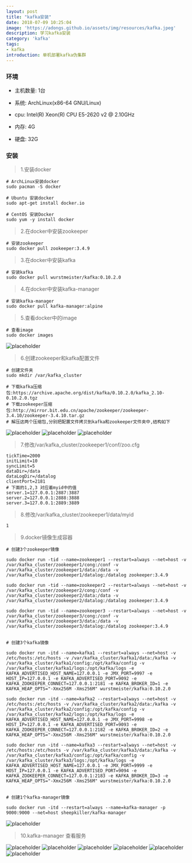 ```yaml
---
layout: post
title: "kafka安装"
date: 2018-07-09 10:25:04
image: 'https://adongs.github.io/assets/img/resources/kafka.jpeg'
description: 学习kafka安装
category: 'kafka'
tags:
- kafka
introduction: 单机部署kafka伪集群
---
```



### 环境

- 主机数量: 1台

- 系统: ArchLinux(x86-64 GNU/Linux)

- cpu: Intel(R) Xeon(R) CPU E5-2620 v2 @ 2.10GHz

- 内存: 4G

- 硬盘: 32G

### 安装

> 1.安装docker

```shell
# ArchLinux安装docker
sudo pacman -S docker

# Ubuntu 安装docker
sudo apt-get install docker.io

# CentOS 安装Docker
sudo yum -y install docker
```

> 2.在docker中安装zookeeper

```shell
# 安装zookeeper
sudo docker pull zookeeper:3.4.9
```

> 3.在docker中安装kafka

```shell
# 安装kafka
sudo docker pull wurstmeister/kafka:0.10.2.0

```

> 4.在docker中安装kafka-manager

```shell
# 安装kafka-manager
sudo docker pull kafka-manager:alpine
```

> 5.查看docker中的image

```shell
# 查看image
sudo docker images
```
![placeholder](https://adongs.github.io/assets/img/blog/kafka/1.png "kafka")

> 6.创建zookeeper和kafka配置文件

```shell
# 创建文件夹
sudo mkdir /var/kafka_cluster

# 下载kafka压缩包:https://archive.apache.org/dist/kafka/0.10.2.0/kafka_2.10-0.10.2.0.tgz
# 下载zookeeper压缩包:http://mirror.bit.edu.cn/apache/zookeeper/zookeeper-3.4.10/zookeeper-3.4.10.tar.gz
# 解压这两个压缩包,分别把配置文件拷贝到kafka和zookeeper文件夹中,结构如下
```
![placeholder](https://adongs.github.io/assets/img/blog/kafka/5.png "kafka")
![placeholder](https://adongs.github.io/assets/img/blog/kafka/3.png "kafka")
![placeholder](https://adongs.github.io/assets/img/blog/kafka/4.png "kafka")



> 7.修改/var/kafka_cluster/zookeeper1/conf/zoo.cfg

```
tickTime=2000
initLimit=10
syncLimit=5
dataDir=/data
dataLogDir=/datalog
clientPort=2181
# 下面的1,2,3 对应着myid中的值
server.1=127.0.0.1:2887:3887 
server.2=127.0.0.1:2888:3888
server.3=127.0.0.1:2889:3889
```

> 8.修改/var/kafka_cluster/zookeeper1/data/myid

```
1
```

> 9.docker镜像生成容器

```shell
# 创建3个zookeeper镜像

sudo docker run -tid --name=zookeeper1 --restart=always --net=host -v /var/kafka_cluster/zookeeper1/cong:/conf -v /var/kafka_cluster/zookeeper1/data:/data -v /var/kafka_cluster/zookeeper1/datalog:/datalog zookeeper:3.4.9

sudo docker run -tid --name=zookeeper2 --restart=always --net=host -v /var/kafka_cluster/zookeeper2/cong:/conf -v /var/kafka_cluster/zookeeper2/data:/data -v /var/kafka_cluster/zookeeper2/datalog:/datalog zookeeper:3.4.9

sudo docker run -tid --name=zookeeper3 --restart=always --net=host -v /var/kafka_cluster/zookeeper3/cong:/conf -v /var/kafka_cluster/zookeeper3/data:/data -v /var/kafka_cluster/zookeeper3/datalog:/datalog zookeeper:3.4.9


# 创建3个kafka镜像

sudo docker run -itd --name=kafka1 --restart=always --net=host -v /etc/hosts:/etc/hosts -v /var/kafka_cluster/kafka1/data:/kafka -v /var/kafka_cluster/kafka1/config:/opt/kafka/config -v /var/kafka_cluster/kafka1/logs:/opt/kafka/logs -e KAFKA_ADVERTISED_HOST_NAME=127.0.0.1 -e JMX_PORT=9997 -e HOST_IP=127.0.0.1 -e KAFKA_ADVERTISED_PORT=9092 -e KAFKA_ZOOKEEPER_CONNECT=127.0.0.1:2181 -e KAFKA_BROKER_ID=1 -e KAFKA_HEAP_OPTS="-Xmx256M -Xms256M" wurstmeister/kafka:0.10.2.0

sudo docker run -itd --name=kafka2 --restart=always --net=host -v /etc/hosts:/etc/hosts -v /var/kafka_cluster/kafka2/data:/kafka -v /var/kafka_cluster/kafka2/config:/opt/kafka/config -v /var/kafka_cluster/kafka2/logs:/opt/kafka/logs -e KAFKA_ADVERTISED_HOST_NAME=127.0.0.1 -e JMX_PORT=9998 -e HOST_IP=127.0.0.1 -e KAFKA_ADVERTISED_PORT=9093 -e KAFKA_ZOOKEEPER_CONNECT=127.0.0.1:2182 -e KAFKA_BROKER_ID=2 -e KAFKA_HEAP_OPTS="-Xmx256M -Xms256M" wurstmeister/kafka:0.10.2.0

sudo docker run -itd --name=kafka3 --restart=always --net=host -v /etc/hosts:/etc/hosts -v /var/kafka_cluster/kafka3/data:/kafka -v /var/kafka_cluster/kafka3/config:/opt/kafka/config -v /var/kafka_cluster/kafka3/logs:/opt/kafka/logs -e KAFKA_ADVERTISED_HOST_NAME=127.0.0.1 -e JMX_PORT=9999 -e HOST_IP=127.0.0.1 -e KAFKA_ADVERTISED_PORT=9094 -e KAFKA_ZOOKEEPER_CONNECT=127.0.0.1:2183 -e KAFKA_BROKER_ID=3 -e KAFKA_HEAP_OPTS="-Xmx256M -Xms256M" wurstmeister/kafka:0.10.2.0


# 创建1个kafka-manager镜像

sudo docker run -itd --restart=always --name=kafka-manager -p 9000:9000 --net=host sheepkiller/kafka-manager

```
![placeholder](https://adongs.github.io/assets/img/blog/kafka/2.png "kafka")


> 10.kafka-manager 查看服务

![placeholder](https://adongs.github.io/assets/img/blog/kafka/6.png "kafka")
![placeholder](https://adongs.github.io/assets/img/blog/kafka/7.png "kafka")
![placeholder](https://adongs.github.io/assets/img/blog/kafka/8.png "kafka")
![placeholder](https://adongs.github.io/assets/img/blog/kafka/9.png "kafka")
![placeholder](https://adongs.github.io/assets/img/blog/kafka/10.png "kafka")
![placeholder](https://adongs.github.io/assets/img/blog/kafka/11.png "kafka")



















